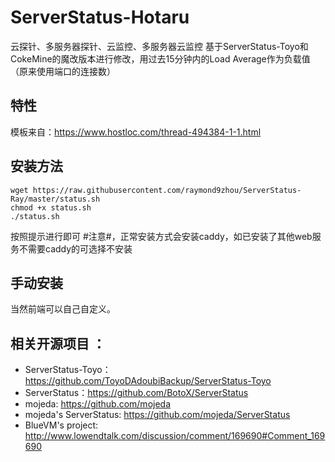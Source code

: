﻿# ServerStatus-Hotaru
云探针、多服务器探针、云监控、多服务器云监控
基于ServerStatus-Toyo和CokeMine的魔改版本进行修改，用过去15分钟内的Load Average作为负载值（原来使用端口的连接数）

## 特性

模板来自：<https://www.hostloc.com/thread-494384-1-1.html>

## 安装方法
```
wget https://raw.githubusercontent.com/raymond9zhou/ServerStatus-Ray/master/status.sh
chmod +x status.sh
./status.sh
```
按照提示进行即可
#注意#，正常安装方式会安装caddy，如已安装了其他web服务不需要caddy的可选择不安装

## 手动安装



当然前端可以自己自定义。

## 相关开源项目 ： 
* ServerStatus-Toyo：https://github.com/ToyoDAdoubiBackup/ServerStatus-Toyo
* ServerStatus：https://github.com/BotoX/ServerStatus
* mojeda: https://github.com/mojeda 
* mojeda's ServerStatus: https://github.com/mojeda/ServerStatus
* BlueVM's project: http://www.lowendtalk.com/discussion/comment/169690#Comment_169690
